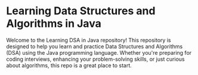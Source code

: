 # Learning Data Structures and Algorithms in Java
Welcome to the Learning DSA in Java repository! This repository is designed to help you learn and practice Data Structures and Algorithms (DSA) using the Java programming language. Whether you're preparing for coding interviews, enhancing your problem-solving skills, or just curious about algorithms, this repo is a great place to start.